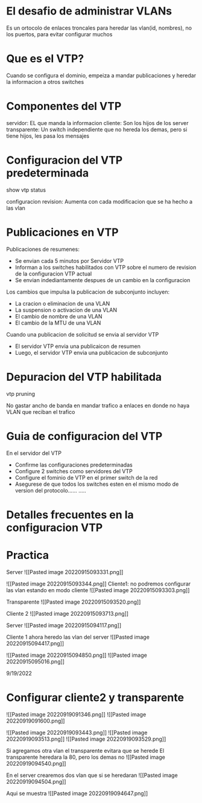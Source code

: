 # El desafio de administrar VLANs
Es un ortocolo de enlaces troncales para heredar las vlan(id, nombres), no los puertos, para evitar configurar muchos

# Que es el VTP?
Cuando se configura el dominio, empeiza a mandar publicaciones y heredar la informacion a otros switches

# Componentes del VTP
servidor: EL que manda la informacion
cliente: Son los hijos de los server
transparente: Un switch independiente que no hereda los demas, pero si tiene hijos, les pasa los mensajes

# Configuracion del VTP predeterminada
show vtp status

configuracion revision: Aumenta con cada modificacion que se ha hecho a las vlan


# Publicaciones en VTP
Publicaciones de resumenes:
- Se envian cada 5 minutos por Servidor VTP
- Informan a los switches habilitados con VTP sobre el numero de revision de la configuracion VTP actual
- Se envian indediantamente despues de un cambio en la configuracion

Los cambios que impulsa la publicacion de subconjunto incluyen:
- La cracion o eliminacion de una VLAN
- La suspension o activacion de una VLAN
- El cambio de nombre de una VLAN
- El cambio de la MTU de una VLAN

Cuando una publicacion de solicitud se envia al servidor VTP
- El servidor VTP envia una publicaicon de resumen
- Luego, el servidor VTP envia una publicacion de subconjunto



# Depuracion del VTP habilitada
vtp pruning

No gastar ancho de banda en mandar trafico a enlaces en donde no haya VLAN que reciban el trafico

# Guia de configuracion del VTP

En el servidor del VTP
- Confirme las configuraciones predeterminadas
- Configure 2 switches como servidores del VTP
- Configure el fominio de VTP en el primer switch de la red
- Asegurese de que todos los switches esten en el mismo modo de version del protocolo......
.....

# Detalles frecuentes en la configuracion VTP

# Practica

Server
![[Pasted image 20220915093331.png]]

![[Pasted image 20220915093344.png]]
Cliente1: no podremos configurar las vlan estando en modo cliente
![[Pasted image 20220915093303.png]]

Transparente
![[Pasted image 20220915093520.png]]

Cliente 2
![[Pasted image 20220915093713.png]]

Server
![[Pasted image 20220915094117.png]]

Cliente 1 ahora heredo las vlan del server
![[Pasted image 20220915094417.png]]

![[Pasted image 20220915094850.png]]
![[Pasted image 20220915095016.png]]


9/19/2022
# Configurar cliente2 y transparente

![[Pasted image 20220919091346.png]]
![[Pasted image 20220919091600.png]]

![[Pasted image 20220919093443.png]]
![[Pasted image 20220919093513.png]]
![[Pasted image 20220919093529.png]]



Si agregamos otra vlan el transparente evitara que se herede
El transparente heredara la 80, pero los demas no
![[Pasted image 20220919094540.png]]

En el server crearemos dos vlan que si se heredaran
![[Pasted image 20220919094504.png]]

Aqui se muestra
![[Pasted image 20220919094647.png]]